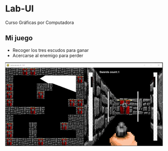 # Lab-UI
Curso Gráficas por Computadora

## Mi juego

* Recoger los tres escudos para ganar
* Acercarse al enemigo para perder

![juego](https://github.com/dianaxime/Lab-UI/blob/main/view.PNG)
